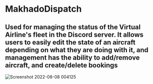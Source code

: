 # MakhadoDispatch

## Used for managing the status of the Virtual Airline's fleet in the Discord server. It allows users to easily edit the state of an aircraft depending on what they are doing with it, and management has the ability to add/remove aircraft, and create/delete bookings

![Screenshot 2022-08-08 004125](https://user-images.githubusercontent.com/53832997/183314445-dc8f7604-4eeb-464c-9bd7-297b3203e99c.png)
